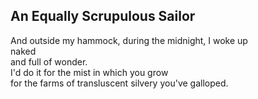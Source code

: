 An Equally Scrupulous Sailor
----------------------------
And outside my hammock, during the midnight, I woke up  
naked  
and full of wonder.  
I'd do it for the mist in which you grow  
for the farms of transluscent silvery you've galloped.  
